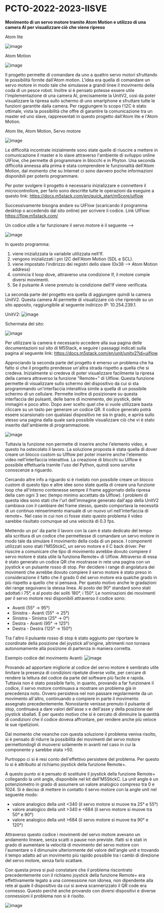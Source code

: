 # PCTO-2022-2023-IISVE
**Movimento di un servo motore tramite Atom Motion e utilizzo di una camera AI per visualizzare ciò che viene ripreso**

Atom lite

![image](https://user-images.githubusercontent.com/128048776/226885422-69b86aee-fa04-4359-909b-d32c75cee99b.png)

Atom Motion

![image](https://user-images.githubusercontent.com/128048776/226885926-e2ddae4a-1584-4de5-901e-fd91ecf2cbef.png)

Il progetto permette di comandare da uno a quattro servo motori sfruttando le possibilità fornite dall'Atom motion. L'idea era quella di comandare un servo motore in modo tale che simulasse a grandi linee il movimento della coda di un pesce robot. Inoltre si è pensato potesse essere utile l'implementazione di una camera AI, precisamente la UnitV2, così da poter visualizzare la ripresa sullo schermo di uno smartphone e sfruttare tutte le funzioni garantite dalla camera. Per raggiungere lo scopo l'I2C è stato ottimale, vista la possibilità che offre di garantire la comunicazione tra un master ed uno slave, rappresentati in questo progetto dall'Atom lite e l'Atom Motion.

Atom lite, Atom Motion, Servo motore

![image](https://user-images.githubusercontent.com/128048776/226886227-22032518-a3a0-4714-901c-e53cc99081ae.png)



Le difficoltà incontrate inizialmente sono state quelle di riuscire a mettere in comunicazione il master e lo slave attraverso l'ambiente di sviluppo online UIFlow, che permette di programmare in blocchi e in Phyton. Una seconda difficoltà annessa alla prima è stata comprendere le funzionalità dell'Atom Motion, dal momento che su Internet ci sono davvero poche informazioni disponibili per poterlo programmare.

Per poter svolgere il progetto è necessario inizializzare e connettere il microcontrollore, per farlo sono descritte tutte le operazioni da eseguire a questo link: https://docs.m5stack.com/en/quick_start/m5core/uiflow

Successivamente bisogna andare su UIFlow (scaricando il programma desktop o accedendo dal sito online) per scrivere il codice.
Link UIFlow: https://flow.m5stack.com/ 

Un codice utile a far funzionare il servo motore è il seguente -->


![image](https://user-images.githubusercontent.com/128048776/226888429-a98a95a6-a1b8-4487-bf91-7f1177193e67.png)


In questo programma:
1. viene inizializzata la variabile utilizzata nell'If.
2.  vengono inizializzati i pin I2C dell'Atom Motion (SDL e SCL).
3. viene impostato l'indirizzo dei registri dello slave (0x38 --> Atom Motion address)
4. comincia il loop dove, attraverso una condizione If, il motore compie diversi movimenti.
5. Se il pulsante A viene premuto la condizione dell'If viene verificata.


La seconda parte del progetto era quella di aggiungere quindi la camera UnitV2. Questa camera AI permette di visualizzare ciò che riprende su un sito apposito, raggiungibile al seguente indirizzo IP: 10.254.239.1. 

UnitV2:
![image](https://user-images.githubusercontent.com/128048776/226589561-de440cc1-217a-4f5c-89dd-277c8aeb8138.png)

Schermata del sito:

![image](https://user-images.githubusercontent.com/128048776/226888625-a369f9e3-b07e-47a2-83ce-70216738f63d.png)

Per utilizzare la camera è necessario accedere alla sua pagina delle documentazioni sul sito di M5Stack, e seguire i passaggi indicati sulla pagina al seguente link: https://docs.m5stack.com/en/unit/unitv2?id=uiflow. 

Approciando la seconda parte del progetto è emerso un problema che ha fatto sì che il progetto prendesse un'altra strada rispetto a quella che si credeva. Inizialmente si credeva di poter visualizzare facilmente la ripresa della camera attraverso la funzione "Remote+" di UIflow. Questa funzione permette di visualizzare sullo schermo del dispositivo da cui si sta programmando un'interfaccia interattiva simile a quella di un possibile schermo di un cellulare. Permette inoltre di posizionare su questa interfaccia dei pulsanti, delle barre di incremento, dei joystick, delle immagini e poco altro. Dopo aver scelto quel che si vuole utilizzare basta cliccare su un tasto per generare un codice QR. Il codice generato potrà essere scansionato con qualsiasi dispositivo ne sia in grado, e aprirà sullo stesso una pagina dalla quale sarà possibile visualizzare ciò che vi è stato inserito dall'ambiente di programmazione.

![image](https://user-images.githubusercontent.com/128048776/226888840-ef72ab1d-54b4-4d4a-a3d4-a5c0b0ca5377.png)

Tuttavia la funzione non permette di inserire anche l'elemento video, e questo ha ostecolato il lavoro. La soluzione proposta è stata quella di dover creare un blocco custom su UIflow per poter inserire anche l'elemento video nell'interfaccia interattiva. La creazione di blocchi su UIflow è possibile effettuarla tramite l'uso del Python, quindi sono servite conoscenze a riguardo.

Cercando altre info a riguardo si è rivelato non possibile creare un blocco custom di questo tipo e altre idee sono state quella di creare una funzione loop che all'interno contenesse sempre il frame aggiornato della ripresa della cam ogni 3 sec (tempo minimo accettato da UIflow). I problemi di questa idea sono stati che l'url dell'immagine generato dall'app della UnitV2 cambiava con il cambiare del frame stesso, questo comportava la necessità di un continuo reinserimento manuale di un nuovo url nell'interfaccia di remote+. Nel caso in cui non ci fosse stato questo problema il video sarebbe risultato comunque ad una velocità di 0.3 fps. 

Mettendo un po' da parte il lavoro con la cam è stato dedicato del tempo alla scrittura di un codice che permettesse di comandare un servo motore in modo tale da simulare il movimento della coda di un pesce. I componenti utilizzati sono stati l'M5StickC, un servo motore e il C back driver. Per riuscire a comunicare che tipo di movimento avrebbe dovuto compiere il servo motore è stata utile la funziona Remote+ di UIflow. Attraverso di essa è stato generato un codice QR che mostrasse in rete una pagina con un joystick e un pulsante rosso di stop. Per decidere i range di angolatura dei movimenti che avrebbe dovuto compiere il servo motore è stato preso in considerazione il fatto che il grado 0 del servo motore era qualche grado in più rispetto a quello che si pensava. Per questo motivo anche le gradazioni dei range seguivano la stessa linea.  Al posto dei 90° standard sono stati adottati i 75°, e al posto dei soliti 180°, i 150°. Le nominazioni dei movimenti per il servo motore resi disponibili attraverso il codice sono: 
- Avanti (55° -> 95°)
- Sinistra - Avanti (55° -> 25°)
- Sinistra - Sinistra (25° -> 0°)
- Destra - Avanti (95° -> 125°)
- Destra - Destra (125° -> 150°)

Tra l'altro il pulsante rosso di stop è stato aggiunto per riportare le coordinate della posizione del joystick all'origine, altrimenti non tornava autonomamente alla posizione di partenza in maniera corretta. 

Esempio codice del movimento Avanti: 
![image](https://user-images.githubusercontent.com/128048776/227223205-a1d33b04-2dbf-43ca-aeef-d2243f2424d2.png)

Provando ad apportare migliorie al codice del servo motore è sembrato utile limitare la presenza di condizioni ripetute diverse volte, per cercare di rendere la lettura del codice da parte del software più facile e rapida. Tuttavia non è stato possibile farlo, in quanto, provando a far funzionare il codice, il servo motore continuava a mostrare un problema già in precedenza noto. Ovvero persisteva nel non passare regolarmente da un movimento all'altro, continuando a compiere in parte il movimento assegnato precedentemente. Nonostante venisse premuto il pulsante di stop, continuava a dare valori dell'asse x e dell'asse y della posizione del joystick sballati. È per questo motivo che si è cercato di diminuire la quantità di condizioni che il codice doveva affrontare, per rendere anche più veloce le sue ripetizioni. 

Dal momento che neanche con questa soluzione il problema veniva risolto, si è pensato di ridurre la possibilità dei movimenti del servo motore permettondogli di muoversi solamente in avanti nel caso in cui la componente y sarebbe stata >50.

Purtroppo ci si è resi conto dell'effettivo persistere del problema. Per questo lo si è attribuito al richiamo joystick della funzione Remote+. 

A questo punto si è pensato di sostituire il joystick della funzione Remote+ collegando la unit angle, disponibile nel kit dell'M5StickC. La unit angle è un potenziometro in grado di assumere un valore analogico compreso tra 0 e 1024. Si è deciso di mettere in contatto il servo motore con la angle unit nel seguente modo:
- valore analogico della unit <340 (il servo motore si muove tra 25° e 55°)
- valore analogico della unit >340 e <684 (il servo motore si muove tra 50° e 90°)
- valore analogico della unit >684 (il servo motore si muove tra 90° e 120°)

Attraverso questo codice i movimenti del servo motore avevano un andamento lineare, senza scatti o pause non previste. Ifatti si è stati in grado di aumentare la velocità di movimento del servo motore con l'aumentare o il dimunuire ulteriormente del valore dell'angle unit e trovando il tempo adatto ad un movimento più rapido possibile tra i cambi di direzione del servo motore, senza farlo scattare.

Con questa prova si può constatare che il problema riscontrato precedentemente con il richiamo joystick della funzione Remote+ era effettivamente legato a una connessione non idonea, non dipendente alla rete al quale il dispositivo da cui si aveva scannerizzato il QR code era connesso. Questo perchè anche provando con diversi dispositivi e diverse connessioni il problema non si è risolto.

![image](https://user-images.githubusercontent.com/128048776/228538320-72ac59a3-b057-4b0c-99e3-8b087ac83b1f.png)
